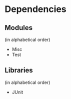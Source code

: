 # Dependencies

## Modules
(in alphabetical order)

* Misc
* Test

## Libraries
(in alphabetical order)

* JUnit
